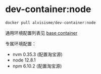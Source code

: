 # dev-container:node

```bash
docker pull alvisisme/dev-container:node
```

通用环境配置列表见 [base container](../base/README.md)

专属环境配置：

* nvm 0.35.3 (配置淘宝源)
* node 12.8.1
* npm 6.10.2 (配置淘宝源)
